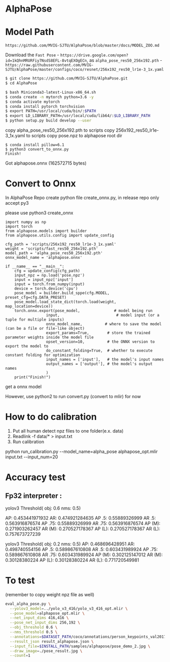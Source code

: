 # AlphaPose

# Model Path

  `https://github.com/MVIG-SJTU/AlphaPose/blob/master/docs/MODEL_ZOO.md`

  Download the `Fast Pose`
    - `https://drive.google.com/open?id=1kQhnMRURFiy7NsdS8EFL-8vtqEXOgECn`, as `alpha_pose_res50_256x192.pth`
    - `https://raw.githubusercontent.com/MVIG-SJTU/AlphaPose/master/configs/coco/resnet/256x192_res50_lr1e-3_1x.yaml`

  ```sh
  $ git clone https://github.com/MVIG-SJTU/AlphaPose.git
  $ cd AlphaPose
  ```

  ```sh
  $ bash Miniconda3-latest-Linux-x86_64.sh
  $ conda create -n mytorch python=3.6 -y
  $ conda activate mytorch
  $ conda install pytorch torchvision
  $ export PATH=/usr/local/cuda/bin/:$PATH
  $ export LD_LIBRARY_PATH=/usr/local/cuda/lib64/:$LD_LIBRARY_PATH
  $ python setup.py build develop --user
  ```

  copy alpha_pose_res50_256x192.pth to scripts
  copy 256x192_res50_lr1e-3_1x.yaml to scripts
  copy pose.npz to alphapose root dir

  ```
  $ conda install pillow=6.1
  $ python3 convert_to_onnx.py
  Finish!
  ```
  Got alphapose.onnx (162572715 bytes)

# Convert to Onnx

In AlphaPose Repo create python file create_onnx.py, in release repo only accept py3

please use python3 create_onnx

```
import numpy as np
import torch
from alphapose.models import builder
from alphapose.utils.config import update_config

cfg_path = 'scripts/256x192_res50_lr1e-3_1x.yaml'
weight = 'scripts/fast_res50_256x192.pth'
model_path = 'alpha_pose_res50_256x192.pth'
onnx_model_name = 'alphapose.onnx'

if __name__ == "__main__":
    cfg = update_config(cfg_path)
    input_npz = np.load('pose.npz')
    input = input_npz['input']
    input = torch.from_numpy(input)
    device = torch.device('cpu')
    pose_model = builder.build_sppe(cfg.MODEL, preset_cfg=cfg.DATA_PRESET)
    pose_model.load_state_dict(torch.load(weight, map_location=device))
    torch.onnx.export(pose_model,               # model being run
                  input,                         # model input (or a tuple for multiple inputs)
                  onnx_model_name,          # where to save the model (can be a file or file-like object)
                  export_params=True,        # store the trained parameter weights inside the model file
                  opset_version=10,          # the ONNX version to export the model to
                  do_constant_folding=True,  # whether to execute constant folding for optimization
                  input_names = ['input'],   # the model's input names
                  output_names = ['output'], # the model's output names
                  )
    print("Finish!")

```

get a onnx model

However, use python2 to run convert.py (convert to mlir) for now


# How to do calibration

1. Put all human detect npz files to one folder(e.x. data)
2. Readlink -f data/* > input.txt
3. Run calibration

python run_calibration.py --model_name=alpha_pose alphapose_opt.mlir input.txt  --input_num=20

# Accuracy test

## Fp32 interpreter :

yolov3 Threshold( obj: 0.6   nms: 0.5)

AP:     0.453441971932   AR:     0.474921284635
AP .5:  0.55889326999    AR .5:  0.563916876574
AP .75: 0.55889326999    AR .75: 0.563916876574
AP (M): 0.271903262457   AR (M): 0.270527178367
AP (L): 0.270527178367   AR (L): 0.757673727239

yolov3 Threshold( obj: 0.2   nms: 0.5)
AP:     0.468696428951   AR:     0.498740554156
AP .5:  0.589867610808   AR .5:  0.603431989924
AP .75: 0.589867610808   AR .75: 0.603431989924
AP (M): 0.302125147012   AR (M): 0.30128380224
AP (L): 0.30128380224    AR (L): 0.771720549981

# To test

(remember to copy weight npz file as well)

```sh
eval_alpha_pose.py \
  --yolov3_model=../yolo_v3_416/yolo_v3_416_opt.mlir \
  --pose_model=alphapose_opt.mlir \
  --net_input_dims 416,416 \
  --pose_net_input_dims 256,192 \
  --obj_threshold 0.6 \
  --nms_threshold 0.5 \
  --annotations=$DATASET_PATH/coco/annotations/person_keypoints_val2017.json \
  --result_json result_alphapose.json \
  --input_file=$INSTALL_PATH/samples/alphapose/pose_demo_2.jpg \
  --draw_image=./pose_result.jpg \
  --count=1
```
